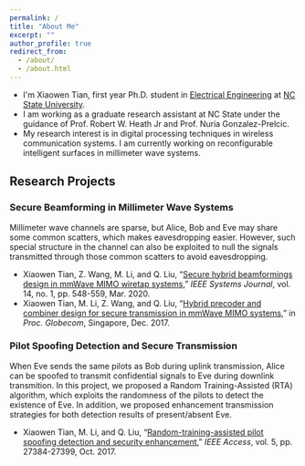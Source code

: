 ```yaml
---
permalink: /
title: "About Me"
excerpt: ""
author_profile: true
redirect_from: 
  - /about/
  - /about.html
---
```


* I'm Xiaowen Tian, first year Ph.D. student in [Electrical Engineering](https://www.iitk.ac.in/ee/) at [NC State University](http://iitk.ac.in/).
* I am working as a graduate research assistant at NC State under the guidance of Prof. Robert W. Heath Jr and Prof. Nuria Gonzalez-Prelcic.
* My research interest is in digital processing techniques in wireless communication systems. I am currently working on reconfigurable intelligent surfaces in millimeter wave systems.


## Research Projects

### Secure Beamforming in Millimeter Wave Systems

Millimeter wave channels are sparse, but Alice, Bob and Eve may share some common scatters, which makes eavesdropping easier. However, such special structure in the channel can also be exploited to null the signals transmitted through those common scatters to avoid eavesdropping.

- Xiaowen Tian, Z. Wang, M. Li, and Q. Liu, “[Secure hybrid beamformings design in mmWave MIMO wiretap systems](https://ieeexplore.ieee.org/document/8758418),” *IEEE Systems Journal*, vol. 14, no. 1, pp. 548-559, Mar. 2020.
- Xiaowen Tian, M. Li, Z. Wang, and Q. Liu, “[Hybrid precoder and combiner design for secure transmission in mmWave MIMO systems](https://ieeexplore-ieee-org.prox.lib.ncsu.edu/document/8254019),” in *Proc. Globecom*, Singapore, Dec. 2017.


### Pilot Spoofing Detection and Secure Transmission

When Eve sends the same pilots as Bob during uplink transmission, Alice can be spoofed to transmit confidential signals to Eve during downlink transmition. In this project, we proposed a Random Training-Assisted (RTA) algorithm, which exploits the randomness of the pilots to detect the existence of Eve. In addition, we proposed enhancement transmission strategies for both detection results of present/absent Eve.

- Xiaowen Tian, M. Li, and Q. Liu, “[Random-training-assisted pilot spoofing detection and security enhancement](https://ieeexplore-ieee-org.prox.lib.ncsu.edu/document/8078174),” *IEEE Access*, vol. 5, pp. 27384-27399, Oct. 2017.





